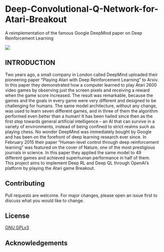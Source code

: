 # Deep-Convolutional-Q-Network-for-Atari-Breakout
A reimplementation of the famous Google DeepMind paper on Deep Reinforcement Learning

![](https://i.ytimg.com/vi/V1eYniJ0Rnk/maxresdefault.jpg)

## INTRODUCTION

Two years ago, a small company in London called DeepMind uploaded their pioneering paper “Playing Atari with Deep Reinforcement Learning” to Arxiv. In this paper they demonstrated how a computer learned to play Atari 2600 video games by observing just the screen pixels and receiving a reward when the game score increased. The result was remarkable, because the games and the goals in every game were very different and designed to be challenging for humans. The same model architecture, without any change, was used to learn seven different games, and in three of them the algorithm performed even better than a human!
It has been hailed since then as the first step towards general artificial intelligence – an AI that can survive in a variety of environments, instead of being confined to strict realms such as playing chess. No wonder DeepMind was immediately bought by Google and has been on the forefront of deep learning research ever since. In February 2015 their paper “Human-level control through deep reinforcement learning” was featured on the cover of Nature, one of the most prestigious journals in science. In this paper they applied the same model to 49 different games and achieved superhuman performance in half of them.
This project aims to implement Deep RL and Deep QL through OpenAI’s platform by playing the Atari game Breakout.



## Contributing
Pull requests are welcome. For major changes, please open an issue first to discuss what you would like to change.

## License
[GNU GPLv3](https://choosealicense.com/licenses/gpl-3.0/)

## Acknowledgements

